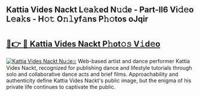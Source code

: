 ## Kattia Vides Nackt L𝚎a𝚔ed N𝚞𝚍e - Part-ll6 Vi𝚍𝚎o L𝚎a𝚔s - H𝚘𝚝 O𝚗𝚕yf𝚊ns P𝚑𝚘tos oJqir

# <h2><a href="http://kfekn9i.oniu.top/?m=Kattia+Vides+Nackt">🔗👉 🔴 Kattia Vides Nackt P𝚑ot𝚘𝚜 V𝚒d𝚎o</a></h2>

[![Kattia Vides Nackt Nu𝚍e𝚜](https://i.imgur.com/0qMVB7G.gif)](http://kfekn9i.oniu.top/?m=Kattia+Vides+Nackt)
Web-based artist and dance performer Kattia Vides Nackt, recognized for publishing dance and lifestyle tutorials through solo and collaborative dance acts and brief films. Approachability and authenticity define Kattia Vides Nackt's public image, but the enigma of his private life continues to captivate the public.  
